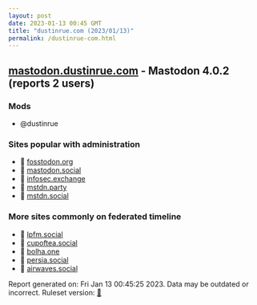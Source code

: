 ```yaml
---
layout: post
date: 2023-01-13 00:45 GMT
title: "dustinrue.com (2023/01/13)"
permalink: /dustinrue-com.html
---
```


## [mastodon.dustinrue.com](https://mastodon.dustinrue.com) - Mastodon 4.0.2 (reports 2 users)

### Mods
 * @dustinrue

### Sites popular with administration

* 🐘 [fosstodon.org](/fosstodon-org.html)
* 🐘 [mastodon.social](/mastodon-social.html)
* 🐘 [infosec.exchange](/infosec-exchange.html)
* 🐘 [mstdn.party](/mstdn-party.html)
* 🐘 [mstdn.social](/mstdn-social.html)

### More sites commonly on federated timeline

* 🐘 [lpfm.social](/lpfm-social.html)
* 🐘 [cupoftea.social](/cupoftea-social.html)
* 🐘 [bolha.one](/bolha-one.html)
* 🐘 [persia.social](/persia-social.html)
* 🐘 [airwaves.social](/airwaves-social.html)

Report generated on: Fri Jan 13 00:45:25 2023. Data may be outdated or incorrect.
Ruleset version: [🧁](/version-cupcake)
